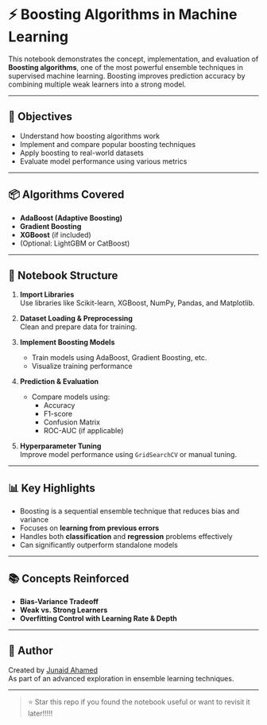 # ⚡ Boosting Algorithms in Machine Learning

This notebook demonstrates the concept, implementation, and evaluation of **Boosting algorithms**, one of the most powerful ensemble techniques in supervised machine learning. Boosting improves prediction accuracy by combining multiple weak learners into a strong model.

---

## 🎯 Objectives
- Understand how boosting algorithms work
- Implement and compare popular boosting techniques
- Apply boosting to real-world datasets
- Evaluate model performance using various metrics

---

## 📦 Algorithms Covered
- **AdaBoost (Adaptive Boosting)**
- **Gradient Boosting**
- **XGBoost** (if included)
- (Optional: LightGBM or CatBoost)

---

## 🧱 Notebook Structure
1. **Import Libraries**  
   Use libraries like Scikit-learn, XGBoost, NumPy, Pandas, and Matplotlib.

2. **Dataset Loading & Preprocessing**  
   Clean and prepare data for training.

3. **Implement Boosting Models**
   - Train models using AdaBoost, Gradient Boosting, etc.
   - Visualize training performance

4. **Prediction & Evaluation**
   - Compare models using:
     - Accuracy
     - F1-score
     - Confusion Matrix
     - ROC-AUC (if applicable)

5. **Hyperparameter Tuning**  
   Improve model performance using `GridSearchCV` or manual tuning.

---

## 📊 Key Highlights
- Boosting is a sequential ensemble technique that reduces bias and variance
- Focuses on **learning from previous errors**
- Handles both **classification** and **regression** problems effectively
- Can significantly outperform standalone models

---

## 📚 Concepts Reinforced
- **Bias-Variance Tradeoff**
- **Weak vs. Strong Learners**
- **Overfitting Control with Learning Rate & Depth**

---

## 🚀 Author
Created by [Junaid Ahamed](https://github.com/junaidsj)  
As part of an advanced exploration in ensemble learning techniques.

---

> ⭐ Star this repo if you found the notebook useful or want to revisit it later!!!!!

